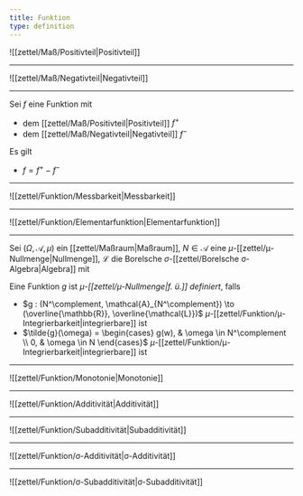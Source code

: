 ```yaml
---
title: Funktion
type: definition
---
```


![[zettel/Maß/Positivteil|Positivteil]]

---

![[zettel/Maß/Negativteil|Negativteil]]

---

Sei $f$ eine Funktion mit
- dem [[zettel/Maß/Positivteil|Positivteil]] $f^+$
- dem [[zettel/Maß/Negativteil|Negativteil]] $f^-$

Es gilt
- $f = f^+ - f^-$

---

![[zettel/Funktion/Messbarkeit|Messbarkeit]]

---

![[zettel/Funktion/Elementarfunktion|Elementarfunktion]]

---

Sei $(\Omega, \mathcal{A}, \mu)$ ein [[zettel/Maßraum|Maßraum]], $N \in \mathcal{A}$ eine $\mu$-[[zettel/μ-Nullmenge|Nullmenge]], $\mathcal{L}$ die Borelsche $\sigma$-[[zettel/Borelsche σ-Algebra|Algebra]]  mit

Eine Funktion $g$ ist *$\mu$-[[zettel/μ-Nullmenge|f. ü.]] definiert*, falls
- $g : (N^\complement, \mathcal{A}_{N^\complement}) \to (\overline{\mathbb{R}}, \overline{\mathcal{L}})$ $\mu$-[[zettel/Funktion/μ-Integrierbarkeit|integrierbare]] ist
- $\tilde{g}(\omega) = \begin{cases} g(w), & \omega \in N^\complement \\ 0, & \omega \in N \end{cases}$ $\mu$-[[zettel/Funktion/μ-Integrierbarkeit|integrierbare]] ist

---

![[zettel/Funktion/Monotonie|Monotonie]]

---

![[zettel/Funktion/Additivität|Additivität]]

---

![[zettel/Funktion/Subadditivität|Subadditivität]]

---

![[zettel/Funktion/σ-Additivität|σ-Additivität]]

---

![[zettel/Funktion/σ-Subadditivität|σ-Subadditivität]]